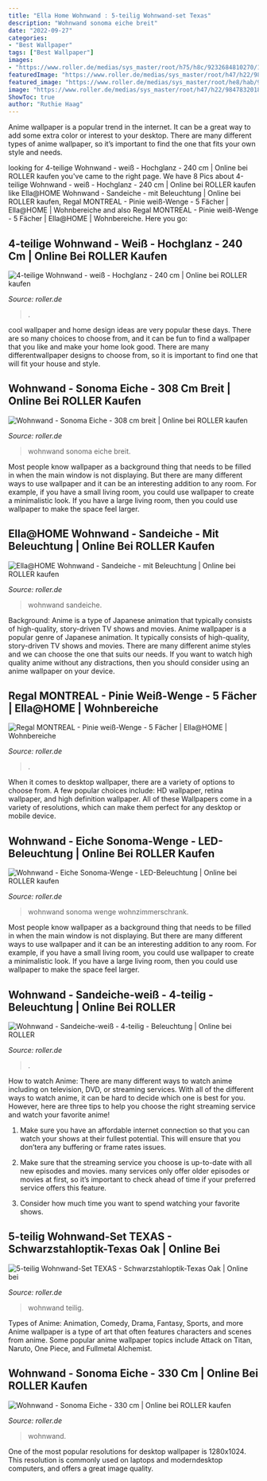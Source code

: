 ```yaml
---
title: "Ella Home Wohnwand : 5-teilig Wohnwand-set Texas"
description: "Wohnwand sonoma eiche breit"
date: "2022-09-27"
categories:
- "Best Wallpaper"
tags: ["Best Wallpaper"]
images:
- "https://www.roller.de/medias/sys_master/root/h75/h8c/9232684810270/1023008300.jpg"
featuredImage: "https://www.roller.de/medias/sys_master/root/h47/h22/9847832018974/1256000300.jpg"
featured_image: "https://www.roller.de/medias/sys_master/root/he8/hab/9462216917022/S000011400-1600Wx1600H.jpg"
image: "https://www.roller.de/medias/sys_master/root/h47/h22/9847832018974/1256000300.jpg"
ShowToc: true
author: "Ruthie Haag"
---
```



Anime wallpaper is a popular trend in the internet. It can be a great way to add some extra color or interest to your desktop. There are many different types of anime wallpaper, so it’s important to find the one that fits your own style and needs.

	

		
looking for 4-teilige Wohnwand - weiß - Hochglanz - 240 cm | Online bei ROLLER kaufen you've came to the right page. We have 8 Pics about 4-teilige Wohnwand - weiß - Hochglanz - 240 cm | Online bei ROLLER kaufen like Ella@HOME Wohnwand - Sandeiche - mit Beleuchtung | Online bei ROLLER kaufen, Regal MONTREAL - Pinie weiß-Wenge - 5 Fächer | Ella@HOME | Wohnbereiche and also Regal MONTREAL - Pinie weiß-Wenge - 5 Fächer | Ella@HOME | Wohnbereiche. Here you go:
		
    
## 4-teilige Wohnwand - Weiß - Hochglanz - 240 Cm | Online Bei ROLLER Kaufen

<img loading=lazy src="https://www.roller.de/medias/sys_master/root/hde/h58/9353912811550/4-teilige-wohnwand-weiss-hochglanz-240-cm-1170004800.jpg" onerror="this.onerror=null;this.src='https://tse4.mm.bing.net/th?id=OIP.CyHT0BN-0aQgXRHPMkfXEQHaHa&amp;pid=15.1';" alt="4-teilige Wohnwand - weiß - Hochglanz - 240 cm | Online bei ROLLER kaufen">

_Source: roller.de_

>. 

	

cool wallpaper and home design ideas are very popular these days. There are so many choices to choose from, and it can be fun to find a wallpaper that you like and make your home look good. There are many differentwallpaper designs to choose from, so it is important to find one that will fit your house and style.

    
## Wohnwand - Sonoma Eiche - 308 Cm Breit | Online Bei ROLLER Kaufen

<img loading=lazy src="https://www.roller.de/medias/sys_master/root/h47/h22/9847832018974/1256000300.jpg" onerror="this.onerror=null;this.src='https://tse4.mm.bing.net/th?id=OIP.kU0DuPZxwNBUon8tfAUIMQHaHa&amp;pid=15.1';" alt="Wohnwand - Sonoma Eiche - 308 cm breit | Online bei ROLLER kaufen">

_Source: roller.de_

>wohnwand sonoma eiche breit. 

	

Most people know wallpaper as a background thing that needs to be filled in when the main window is not displaying. But there are many different ways to use wallpaper and it can be an interesting addition to any room. For example, if you have a small living room, you could use wallpaper to create a minimalistic look. If you have a large living room, then you could use wallpaper to make the space feel larger.

    
## Ella@HOME Wohnwand - Sandeiche - Mit Beleuchtung | Online Bei ROLLER Kaufen

<img loading=lazy src="https://www.roller.de/medias/sys_master/root/h1f/h26/9040467984414/ella@home-wohnwand-sandeiche-mit-beleuchtung-1023006400.jpg" onerror="this.onerror=null;this.src='https://tse4.mm.bing.net/th?id=OIP.xha8FUlEtzhNcsX75wSUuwHaHa&amp;pid=15.1';" alt="Ella@HOME Wohnwand - Sandeiche - mit Beleuchtung | Online bei ROLLER kaufen">

_Source: roller.de_

>wohnwand sandeiche. 

	

Background: Anime is a type of Japanese animation that typically consists of high-quality, story-driven TV shows and movies.
Anime wallpaper is a popular genre of Japanese animation. It typically consists of high-quality, story-driven TV shows and movies. There are many different anime styles and we can choose the one that suits our needs. If you want to watch high quality anime without any distractions, then you should consider using an anime wallpaper on your device.

    
## Regal MONTREAL - Pinie Weiß-Wenge - 5 Fächer | Ella@HOME | Wohnbereiche

<img loading=lazy src="https://www.roller.de/medias/sys_master/root/h73/h0b/9492434419742/1241042500-1600Wx1600H.jpg" onerror="this.onerror=null;this.src='https://tse3.mm.bing.net/th?id=OIP.VrOeC5WbXd9GlHMdNElrzgHaHa&amp;pid=15.1';" alt="Regal MONTREAL - Pinie weiß-Wenge - 5 Fächer | Ella@HOME | Wohnbereiche">

_Source: roller.de_

>. 

	

When it comes to desktop wallpaper, there are a variety of options to choose from. A few popular choices include: HD wallpaper, retina wallpaper, and high definition wallpaper. All of these Wallpapers come in a variety of resolutions, which can make them perfect for any desktop or mobile device. 

    
## Wohnwand - Eiche Sonoma-Wenge - LED-Beleuchtung | Online Bei ROLLER Kaufen

<img loading=lazy src="https://www.roller.de/medias/sys_master/root/h75/h8c/9232684810270/1023008300.jpg" onerror="this.onerror=null;this.src='https://tse3.mm.bing.net/th?id=OIP.fr-XJ0y2UBSmWMviCihm4gHaHa&amp;pid=15.1';" alt="Wohnwand - Eiche Sonoma-Wenge - LED-Beleuchtung | Online bei ROLLER kaufen">

_Source: roller.de_

>wohnwand sonoma wenge wohnzimmerschrank. 

	

Most people know wallpaper as a background thing that needs to be filled in when the main window is not displaying. But there are many different ways to use wallpaper and it can be an interesting addition to any room. For example, if you have a small living room, you could use wallpaper to create a minimalistic look. If you have a large living room, then you could use wallpaper to make the space feel larger.

    
## Wohnwand - Sandeiche-weiß - 4-teilig - Beleuchtung | Online Bei ROLLER

<img loading=lazy src="https://www.roller.de/medias/sys_master/root/h24/h94/8832773849118/wohnwand-sandeiche-weiss-4-teilig-beleuchtung-1023016700.jpg" onerror="this.onerror=null;this.src='https://tse4.mm.bing.net/th?id=OIP.EliHFLorBo8-yen2tfJvvwHaFH&amp;pid=15.1';" alt="Wohnwand - Sandeiche-weiß - 4-teilig - Beleuchtung | Online bei ROLLER">

_Source: roller.de_

>. 

	

How to watch Anime: There are many different ways to watch anime including on television, DVD, or streaming services.
With all of the different ways to watch anime, it can be hard to decide which one is best for you. However, here are three tips to help you choose the right streaming service and watch your favorite anime!
1. Make sure you have an affordable internet connection so that you can watch your shows at their fullest potential. This will ensure that you don’tera any buffering or frame rates issues.

2. Make sure that the streaming service you choose is up-to-date with all new episodes and movies. many services only offer older episodes or movies at first, so it’s important to check ahead of time if your preferred service offers this feature.

3. Consider how much time you want to spend watching your favorite shows.

    
## 5-teilig Wohnwand-Set TEXAS - Schwarzstahloptik-Texas Oak | Online Bei

<img loading=lazy src="https://www.roller.de/medias/sys_master/root/he8/hab/9462216917022/S000011400-1600Wx1600H.jpg" onerror="this.onerror=null;this.src='https://tse3.mm.bing.net/th?id=OIP.a1uUXPYiUkIAWtsLA3XC7AHaHa&amp;pid=15.1';" alt="5-teilig Wohnwand-Set TEXAS - Schwarzstahloptik-Texas Oak | Online bei">

_Source: roller.de_

>wohnwand teilig. 

	

Types of Anime: Animation, Comedy, Drama, Fantasy, Sports, and more
Anime wallpaper is a type of art that often features characters and scenes from anime. Some popular anime wallpaper topics include Attack on Titan, Naruto, One Piece, and Fullmetal Alchemist.

    
## Wohnwand - Sonoma Eiche - 330 Cm | Online Bei ROLLER Kaufen

<img loading=lazy src="https://www.roller.de/medias/sys_master/root/h1d/hab/9667495297054/wohnwand-sonoma-eiche-330-cm-1228004002.jpg" onerror="this.onerror=null;this.src='https://tse3.mm.bing.net/th?id=OIP.AAjcpMnFW46dOspFDIfSLwHaHa&amp;pid=15.1';" alt="Wohnwand - Sonoma Eiche - 330 cm | Online bei ROLLER kaufen">

_Source: roller.de_

>wohnwand. 

	

One of the most popular resolutions for desktop wallpaper is 1280x1024. This resolution is commonly used on laptops and moderndesktop computers, and offers a great image quality.

